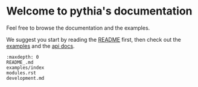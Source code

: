 # Welcome to pythia's documentation

Feel free to browse the documentation and the examples.

We suggest you start by reading the [README](README_) first, then check out the [examples](examples/index) and the [api docs](modules).

```{toctree}
:maxdepth: 0
README_.md
examples/index
modules.rst
development.md
```
